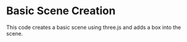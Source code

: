 # Basic Scene Creation
This code creates a basic scene using three.js and adds a box into the scene.
